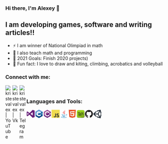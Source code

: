 ### Hi there, I'm Alexey 👋

## I am developing games, software and writing articles!!

- ⚡ I am winner of National Olimpiad in math
- 🔭 I also teach math and programming  
- 🥅 2021 Goals: Finish 2020 projects)
- 💬 Fun fact: I love to draw and kiting, climbing, acrobatics and volleyball

### Connect with me:

[<img align="left" alt="kristevalex | YouTube" width="22px" src="https://cdn.jsdelivr.net/npm/simple-icons@v3/icons/youtube.svg" />][youtube]
[<img align="left" alt="kristevalex | Vk" width="22px" src="https://cdn.jsdelivr.net/npm/simple-icons@v3/icons/vk.svg" />][vk]
[<img align="left" alt="kristevalex | Telegram" width="22px" src="https://cdn.jsdelivr.net/npm/simple-icons@v3/icons/telegram.svg" />][telegram]

<br />

### Languages and Tools:

<img align="left" alt="Visual Studio" width="26px" src="https://raw.githubusercontent.com/devicons/devicon/master/icons/visualstudio/visualstudio-plain.svg" />
<img align="left" alt="C++" width="26px" src="https://github.com/devicons/devicon/blob/master/icons/cplusplus/cplusplus-original.svg" />
<img align="left" alt="C#" width="26px" src="https://github.com/devicons/devicon/blob/master/icons/csharp/csharp-original.svg" />
<img align="left" alt="JavaScript" width="26px" src="https://github.com/devicons/devicon/blob/master/icons/javascript/javascript-original.svg" />
<img align="left" alt="React" width="26px" src="https://github.com/devicons/devicon/blob/master/icons/java/java-original.svg" />
<img align="left" alt="React" width="26px" src="https://github.com/devicons/devicon/blob/master/icons/html5/html5-original.svg" />
<img align="left" alt="Tex" width="26px" src="tex.png" />
<img align="left" alt="Gatsby" width="26px" src="https://github.com/devicons/devicon/blob/master/icons/github/github-original.svg" />
<img align="left" alt="Unity" width="26px" src="unity.png" />


[youtube]: https://www.youtube.com/channel/UCjzC1OeqPzCUtHXggUwJ1Pw
[vk]: https://vk.com/kristevalex
[telegram]: https://t.me/kristevalex
